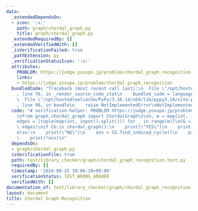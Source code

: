 ```yaml
---
data:
  _extendedDependsOn:
  - icon: ':x:'
    path: graph/chordal_graph.py
    title: graph/chordal_graph.py
  _extendedRequiredBy: []
  _extendedVerifiedWith: []
  _isVerificationFailed: true
  _pathExtension: py
  _verificationStatusIcon: ':x:'
  attributes:
    PROBLEM: https://judge.yosupo.jp/problem/chordal_graph_recognition
    links:
    - https://judge.yosupo.jp/problem/chordal_graph_recognition
  bundledCode: "Traceback (most recent call last):\n  File \"/opt/hostedtoolcache/PyPy/3.10.14/x64/lib/pypy3.10/site-packages/onlinejudge_verify/documentation/build.py\"\
    , line 76, in _render_source_code_stat\n    bundled_code = language.bundle(\n\
    \  File \"/opt/hostedtoolcache/PyPy/3.10.14/x64/lib/pypy3.10/site-packages/onlinejudge_verify/languages/python.py\"\
    , line 96, in bundle\n    raise NotImplementedError\nNotImplementedError\n"
  code: "# verification-helper: PROBLEM https://judge.yosupo.jp/problem/chordal_graph_recognition\n\
    \nfrom graph.chordal_graph import ChordalGraph\n\nn, m = map(int, input().split())\n\
    edges = [tuple(map(int, input().split())) for _ in range(m)]\nCG = ChordalGraph(n,\
    \ edges)\nif CG.is_chordal_graph():\n    print(\"YES\")\n    print(*CG.get_perfect_elimination_order())\n\
    else:\n    print(\"NO\")\n    ans = CG.find_induced_cycle()\n    print(len(ans))\n\
    \    print(*ans)\n"
  dependsOn:
  - graph/chordal_graph.py
  isVerificationFile: true
  path: test/library_checker/graph/chordal_graph_recognition.test.py
  requiredBy: []
  timestamp: '2024-08-25 18:06:10+09:00'
  verificationStatus: TEST_WRONG_ANSWER
  verifiedWith: []
documentation_of: test/library_checker/graph/chordal_graph_recognition.test.py
layout: document
title: Chordal Graph Recognition
---
```


